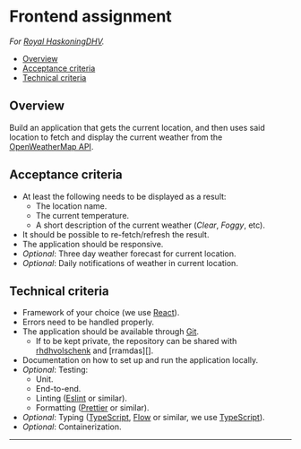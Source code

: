 # Frontend assignment

_For [Royal HaskoningDHV][]._

* [Overview][]
* [Acceptance criteria][]
* [Technical criteria][]

## Overview
[Overview]: #overview

Build an application that gets the current location, and then uses said location
to fetch and display the current weather from the [OpenWeatherMap API][].

## Acceptance criteria
[Acceptance criteria]: #acceptance-criteria

* At least the following needs to be displayed as a result:
  * The location name.
  * The current temperature.
  * A short description of the current weather (_Clear_, _Foggy_, etc).
* It should be possible to re-fetch/refresh the result.
* The application should be responsive.
* _Optional_: Three day weather forecast for current location.
* _Optional_: Daily notifications of weather in current location.

## Technical criteria
[Technical criteria]: #technical-criteria

* Framework of your choice (we use [React][]).
* Errors need to be handled properly.
* The application should be available through [Git][].
  * If to be kept private, the repository can be shared with [rhdhvolschenk][] and [rramdas][].
* Documentation on how to set up and run the application locally.
* _Optional_: Testing:
  * Unit.
  * End-to-end.
  * Linting ([Eslint][] or similar).
  * Formatting ([Prettier][] or similar).
* _Optional_: Typing ([TypeScript][], [Flow][] or similar, we use [TypeScript]).
* _Optional_: Containerization.

---

[Eslint]: https://eslint.org/
[Flow]: https://flow.org/
[Git]: https://git-scm.com/
[OpenWeatherMap API]: https://openweathermap.org/api
[Prettier]: https://prettier.io/
[React]: https://reactjs.org/
[rhdhvolschenk]: https://github.com/rhdhvolschenk
[Royal HaskoningDHV]: https://www.royalhaskoningdhv.com/
[twiggler]: https://github.com/twiggler
[TypeScript]: https://www.typescriptlang.org/
